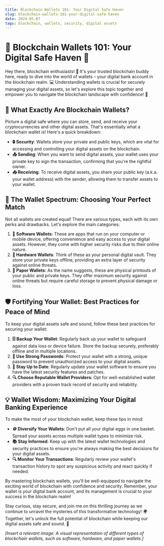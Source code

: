 ```yaml
---
title: Blockchain Wallets 101: Your Digital Safe Haven
slug: blockchain-wallets-101-your-digital-safe-haven
date: 2024-05-07
tags: blockchain, wallets, security, digital assets
---
```


# 🔐 Blockchain Wallets 101: Your Digital Safe Haven 🏦

Hey there, blockchain enthusiasts! 👋 It's your trusted blockchain buddy here, ready to dive into the world of wallets – your digital bank account in the blockchain realm. 💻 Understanding wallets is crucial for securely managing your digital assets, so let's explore this topic together and empower you to navigate the blockchain landscape with confidence! 💪

## 🤔 What Exactly Are Blockchain Wallets?

Picture a digital safe where you can store, send, and receive your cryptocurrencies and other digital assets. That's essentially what a blockchain wallet is! Here's a quick breakdown:

- **🔒 Security**: Wallets store your private and public keys, which are vital for accessing and controlling your digital assets on the blockchain.
- **📤 Sending**: When you want to send digital assets, your wallet uses your private key to sign the transaction, confirming that you're the rightful owner.
- **📥 Receiving**: To receive digital assets, you share your public key (a.k.a. your wallet address) with the sender, allowing them to transfer assets to your wallet.

## 🌈 The Wallet Spectrum: Choosing Your Perfect Match

Not all wallets are created equal! There are various types, each with its own perks and drawbacks. Let's explore the main categories:

1. **📱 Software Wallets**: These are apps that run on your computer or mobile device, offering convenience and easy access to your digital assets. However, they come with higher security risks due to their online nature.
2. **💾 Hardware Wallets**: Think of these as your personal digital vault. They store your private keys offline, providing an extra layer of security against online threats.
3. **📜 Paper Wallets**: As the name suggests, these are physical printouts of your public and private keys. They offer maximum security against online threats but require careful storage to prevent physical damage or loss.

## 🛡️ Fortifying Your Wallet: Best Practices for Peace of Mind

To keep your digital assets safe and sound, follow these best practices for securing your wallet:

1. **🗄️ Backup Your Wallet**: Regularly back up your wallet to safeguard against data loss or device failure. Store the backup securely, preferably offline and in multiple locations.
2. **🔐 Use Strong Passwords**: Protect your wallet with a strong, unique password to prevent unauthorized access to your digital assets.
3. **🔄 Stay Up to Date**: Regularly update your wallet software to ensure you have the latest security features and patches.
4. **🔍 Choose Reputable Wallet Providers**: Opt for well-established wallet providers with a proven track record of security and reliability.

## 💡 Wallet Wisdom: Maximizing Your Digital Banking Experience

To make the most of your blockchain wallet, keep these tips in mind:

- **🪙 Diversify Your Wallets**: Don't put all your digital eggs in one basket. Spread your assets across multiple wallet types to minimize risk.
- **📚 Stay Informed**: Keep up with the latest wallet technologies and security practices to ensure you're always making the best decisions for your digital assets.
- **🔍 Monitor Your Transactions**: Regularly review your wallet's transaction history to spot any suspicious activity and react quickly if needed.

By mastering blockchain wallets, you'll be well-equipped to navigate the exciting world of blockchain with confidence and security. Remember, your wallet is your digital bank account, and its management is crucial to your success in the blockchain realm!

Stay curious, stay secure, and join me on this thrilling journey as we continue to unravel the mysteries of this transformative technology! 🌍 Together, let's unlock the full potential of blockchain while keeping our digital assets safe and sound. 💪

*[Insert a relevant image: A visual representation of different types of blockchain wallets, such as software, hardware, and paper wallets.]*